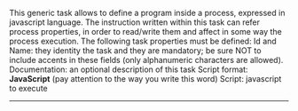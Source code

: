 This generic task allows to define a program inside a process, expressed in javascript language. The instruction written within this task can refer process properties, in order to read/write them and affect in some way the process execution.
The following task properties must be defined:
Id and Name: they identity the task and they are mandatory; be sure NOT to include accents in these fields (only alphanumeric characters are allowed).
Documentation: an optional description of this task
Script format:  **JavaScript**  (pay attention to the way you write this word)
Script: javascript to execute


                

---


